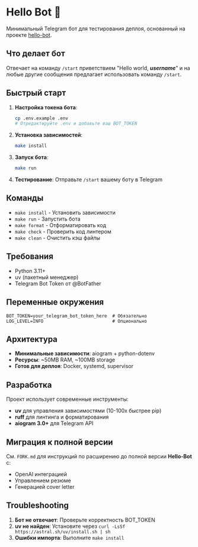 # Hello Bot 👋

Минимальный Telegram бот для тестирования деплоя, основанный на проекте [hello-bot](https://github.com/ivan-hilckov/hello-bot).

## Что делает бот

Отвечает на команду `/start` приветствием "Hello world, **_username_**" и на любые другие сообщения предлагает использовать команду `/start`.

## Быстрый старт

1. **Настройка токена бота**:

   ```bash
   cp .env.example .env
   # Отредактируйте .env и добавьте ваш BOT_TOKEN
   ```

2. **Установка зависимостей**:

   ```bash
   make install
   ```

3. **Запуск бота**:

   ```bash
   make run
   ```

4. **Тестирование**: Отправьте `/start` вашему боту в Telegram

## Команды

- `make install` - Установить зависимости
- `make run` - Запустить бота
- `make format` - Отформатировать код
- `make check` - Проверить код линтером
- `make clean` - Очистить кэш файлы

## Требования

- Python 3.11+
- uv (пакетный менеджер)
- Telegram Bot Token от @BotFather

## Переменные окружения

```env
BOT_TOKEN=your_telegram_bot_token_here  # Обязательно
LOG_LEVEL=INFO                          # Опционально
```

## Архитектура

- **Минимальные зависимости**: aiogram + python-dotenv
- **Ресурсы**: ~50MB RAM, ~100MB storage
- **Готов для деплоя**: Docker, systemd, supervisor

## Разработка

Проект использует современные инструменты:

- **uv** для управления зависимостями (10-100x быстрее pip)
- **ruff** для линтинга и форматирования
- **aiogram 3.0+** для Telegram API

## Миграция к полной версии

См. `FORK.md` для инструкций по расширению до полной версии **Hello-Bot** с:

- OpenAI интеграцией
- Управлением резюме
- Генерацией cover letter

## Troubleshooting

1. **Бот не отвечает**: Проверьте корректность BOT_TOKEN
2. **uv не найден**: Установите через `curl -LsSf https://astral.sh/uv/install.sh | sh`
3. **Ошибки импорта**: Выполните `make install`

